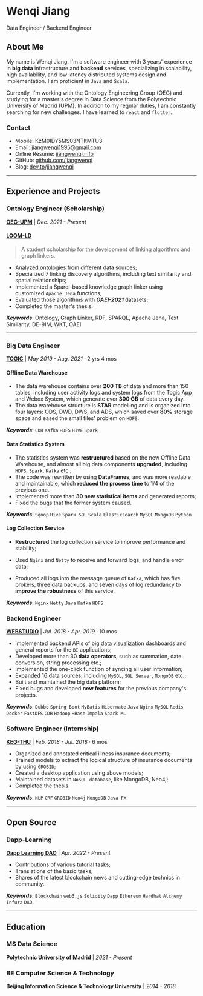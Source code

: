 # Wenqi Jiang

Data Engineer / Backend Engineer

## About Me

My name is Wenqi Jiang. I'm a software engineer with 3 years' experience in **big data** infrastructure and **backend** services, specializing in scalability, high availability, and low latency distributed systems design and implementation. I am proficient in `Java` and `Scala`.

Currently, I'm working with the Ontology Engineering Group (OEG) and studying for a master's degree in Data Science from the Polytechnic University of Madrid (UPM). In addition to my regular duties, I am constantly searching for new challenges. I have learned to `react` and `flutter`.

### Contact

- Mobile: KzM0IDY5MS03NTItMTU3
- Email: [jiangwenqi1995@gmail.com](mailto:jiangwenqi1995@gmail.com)
- Online Resume: [jiangwenqi.info](https://jiangwenqi.info/)
- GitHub: [github.com/jiangwenqi](https://github.com/jiangwenqi)
- Blog: [dev.to/jiangwenqi](https://dev.to/jiangwenqi)

---

## Experience and Projects

### Ontology Engineer (Scholarship)

**[OEG-UPM](https://oeg.fi.upm.es)** | _Dec. 2021 - Present_

#### [LOOM-LD](https://github.com/oeg-upm/loom-ld)

> A student scholarship for the development of linking algorithms and graph linkers.

- Analyzed ontologies from different data sources;
- Specialized 7 linking discovery algorithms, including text similarity and spatial relationships;
- Implemented a Sparql-based knowledge graph linker using customized `Apache Jena` functions;
- Evaluated those algorithms with **_OAEI-2021_** datasets;
- Completed the master's thesis.

**_Keywords_**: Ontology, Graph Linker, RDF, SPARQL, Apache Jena, Text Similarity, DE-9IM, WKT, OAEI

---

### Big Data Engineer

**[TOGIC](http://www.51togic.com)** | _May 2019 - Aug. 2021_ · 2 yrs 4 mos

#### Offline Data Warehouse

- The data warehouse contains over **200 TB** of data and more than 150 tables, including user activity logs and system logs from the Togic App and Webox System, which generate over **300 GB** of data every day.
- The data warehouse structure is **STAR** modelling and is organized into four layers: ODS, DWD, DWS, and ADS, which saved over **80%** storage space and eased the small files' problem on `HDFS`.

**_Keywords_**: `CDH` `Kafka` `HDFS` `HIVE` `Spark`

#### Data Statistics System

- The statistics system was **restructured** based on the new Offline Data Warehouse, and almost all big data components **upgraded**, including `HDFS`, `Spark`, `Kafka` etc.;
- The code was rewritten by using **DataFrames**, and was more readable and maintainable, which **reduced the process time** to 1/4 of the previous one.
- Implemented more than **30 new statistical items** and generated reports;
- Fixed the bugs that the former system caused.

**_Keywords_**: `Sqoop` `Hive` `Spark SQL` `Scala` `Elasticsearch` `MySQL` `MongoDB` `Python`

#### Log Collection Service

- **Restructured** the log collection service to improve performance and stability;

- Used `Nginx` and `Netty` to receive and forward logs, and handle error data;

- Produced all logs into the message queue of `Kafka`, which has five brokers, three data backups, and seven days of log redundancy to **improve the robustness** of this service.

**_Keywords_**: `Nginx` `Netty` `Java` `Kafka` `HDFS`

### Backend Engineer

**[WEBSTUDIO](http://www.wbdatavis.com)** | _Jul. 2018 - Apr. 2019_ · 10 mos

- Implemented backend APIs of big data visualization dashboards and general reports for the `BI` applications;
- Developed more than 30 **data operators**, such as summation, date conversion, string processing etc.;
- Implemented the one-click function of syncing all user information;
- Expanded 16 data sources, including `MySQL`, `SQL Server`, `MongoDB` etc.;
- Built and maintained the big data platform;
- Fixed bugs and developed **new features** for the previous company's projects.

**_Keywords_**: `Dubbo` `Spring Boot` `MyBatis` `Hibernate` `Java` `Nginx` `MySQL` `Redis` `Docker` `FastDFS` `CDH` `Hadoop` `HBase` `Impala` `Spark ML`

### Software Engineer (Internship)

**[KEG-THU](https://keg.cs.tsinghua.edu.cn)** | _Feb. 2018 - Jul. 2018_ · 6 mos

- Organized and annotated critical illness insurance documents;
- Trained models to extract the logical structure of insurance documents by using `GROBID`;
- Created a desktop application using above models;
- Maintained datasets in `NoSQL database`, like MongoDB, Neo4j;
- Completed the thesis.

**_Keywords_**: `NLP` `CRF` `GROBID` `Neo4j` `MongoDB` `Java FX`

---

## Open Source

### Dapp-Learning

**[Dapp Learning DAO](https://github.com/Dapp-Learning-DAO)** | _Apr. 2022 - Present_

- Contributions of various tutorial tasks;
- Translations of the basic tasks;
- Shares of the latest blockchain news and cutting-edge technics in community.

**_Keywords_**: `Blockchain` `web3.js` `Solidity` `Dapp` `Ethereum` `Hardhat` `Alchemy` `Infura` `DAO`.

---

## Education

### MS Data Science

**Polytechnic University of Madrid** | _2021 - Present_

### BE Computer Science & Technology

**Beijing Information Science & Technology University** | _2014 - 2018_